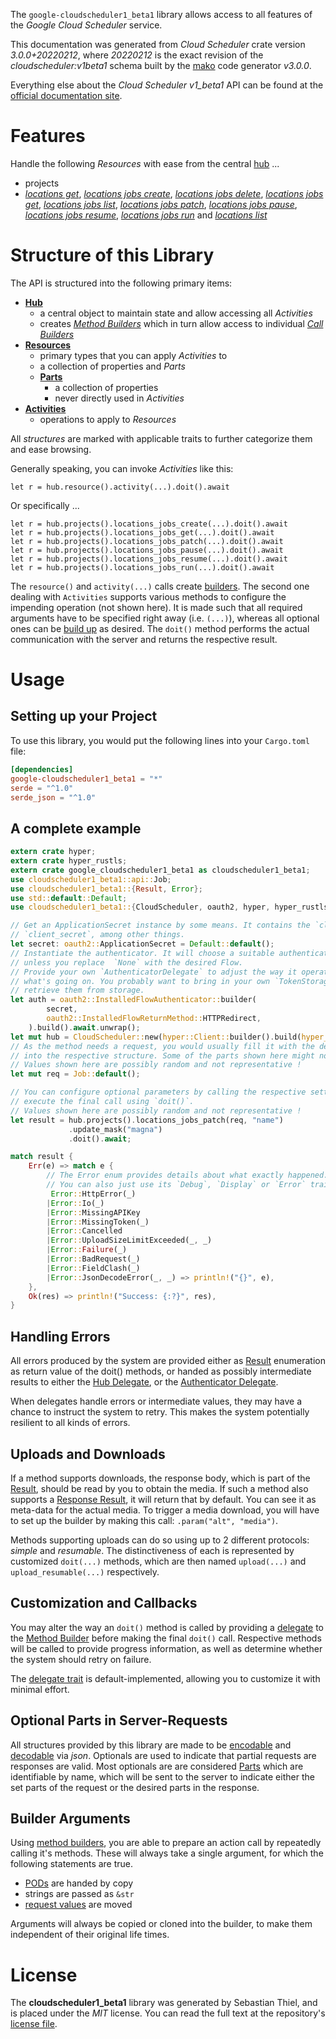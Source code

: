<!---
DO NOT EDIT !
This file was generated automatically from 'src/mako/api/README.md.mako'
DO NOT EDIT !
-->
The `google-cloudscheduler1_beta1` library allows access to all features of the *Google Cloud Scheduler* service.

This documentation was generated from *Cloud Scheduler* crate version *3.0.0+20220212*, where *20220212* is the exact revision of the *cloudscheduler:v1beta1* schema built by the [mako](http://www.makotemplates.org/) code generator *v3.0.0*.

Everything else about the *Cloud Scheduler* *v1_beta1* API can be found at the
[official documentation site](https://cloud.google.com/scheduler/).
# Features

Handle the following *Resources* with ease from the central [hub](https://docs.rs/google-cloudscheduler1_beta1/3.0.0+20220212/google_cloudscheduler1_beta1/CloudScheduler) ... 

* projects
 * [*locations get*](https://docs.rs/google-cloudscheduler1_beta1/3.0.0+20220212/google_cloudscheduler1_beta1/api::ProjectLocationGetCall), [*locations jobs create*](https://docs.rs/google-cloudscheduler1_beta1/3.0.0+20220212/google_cloudscheduler1_beta1/api::ProjectLocationJobCreateCall), [*locations jobs delete*](https://docs.rs/google-cloudscheduler1_beta1/3.0.0+20220212/google_cloudscheduler1_beta1/api::ProjectLocationJobDeleteCall), [*locations jobs get*](https://docs.rs/google-cloudscheduler1_beta1/3.0.0+20220212/google_cloudscheduler1_beta1/api::ProjectLocationJobGetCall), [*locations jobs list*](https://docs.rs/google-cloudscheduler1_beta1/3.0.0+20220212/google_cloudscheduler1_beta1/api::ProjectLocationJobListCall), [*locations jobs patch*](https://docs.rs/google-cloudscheduler1_beta1/3.0.0+20220212/google_cloudscheduler1_beta1/api::ProjectLocationJobPatchCall), [*locations jobs pause*](https://docs.rs/google-cloudscheduler1_beta1/3.0.0+20220212/google_cloudscheduler1_beta1/api::ProjectLocationJobPauseCall), [*locations jobs resume*](https://docs.rs/google-cloudscheduler1_beta1/3.0.0+20220212/google_cloudscheduler1_beta1/api::ProjectLocationJobResumeCall), [*locations jobs run*](https://docs.rs/google-cloudscheduler1_beta1/3.0.0+20220212/google_cloudscheduler1_beta1/api::ProjectLocationJobRunCall) and [*locations list*](https://docs.rs/google-cloudscheduler1_beta1/3.0.0+20220212/google_cloudscheduler1_beta1/api::ProjectLocationListCall)




# Structure of this Library

The API is structured into the following primary items:

* **[Hub](https://docs.rs/google-cloudscheduler1_beta1/3.0.0+20220212/google_cloudscheduler1_beta1/CloudScheduler)**
    * a central object to maintain state and allow accessing all *Activities*
    * creates [*Method Builders*](https://docs.rs/google-cloudscheduler1_beta1/3.0.0+20220212/google_cloudscheduler1_beta1/client::MethodsBuilder) which in turn
      allow access to individual [*Call Builders*](https://docs.rs/google-cloudscheduler1_beta1/3.0.0+20220212/google_cloudscheduler1_beta1/client::CallBuilder)
* **[Resources](https://docs.rs/google-cloudscheduler1_beta1/3.0.0+20220212/google_cloudscheduler1_beta1/client::Resource)**
    * primary types that you can apply *Activities* to
    * a collection of properties and *Parts*
    * **[Parts](https://docs.rs/google-cloudscheduler1_beta1/3.0.0+20220212/google_cloudscheduler1_beta1/client::Part)**
        * a collection of properties
        * never directly used in *Activities*
* **[Activities](https://docs.rs/google-cloudscheduler1_beta1/3.0.0+20220212/google_cloudscheduler1_beta1/client::CallBuilder)**
    * operations to apply to *Resources*

All *structures* are marked with applicable traits to further categorize them and ease browsing.

Generally speaking, you can invoke *Activities* like this:

```Rust,ignore
let r = hub.resource().activity(...).doit().await
```

Or specifically ...

```ignore
let r = hub.projects().locations_jobs_create(...).doit().await
let r = hub.projects().locations_jobs_get(...).doit().await
let r = hub.projects().locations_jobs_patch(...).doit().await
let r = hub.projects().locations_jobs_pause(...).doit().await
let r = hub.projects().locations_jobs_resume(...).doit().await
let r = hub.projects().locations_jobs_run(...).doit().await
```

The `resource()` and `activity(...)` calls create [builders][builder-pattern]. The second one dealing with `Activities` 
supports various methods to configure the impending operation (not shown here). It is made such that all required arguments have to be 
specified right away (i.e. `(...)`), whereas all optional ones can be [build up][builder-pattern] as desired.
The `doit()` method performs the actual communication with the server and returns the respective result.

# Usage

## Setting up your Project

To use this library, you would put the following lines into your `Cargo.toml` file:

```toml
[dependencies]
google-cloudscheduler1_beta1 = "*"
serde = "^1.0"
serde_json = "^1.0"
```

## A complete example

```Rust
extern crate hyper;
extern crate hyper_rustls;
extern crate google_cloudscheduler1_beta1 as cloudscheduler1_beta1;
use cloudscheduler1_beta1::api::Job;
use cloudscheduler1_beta1::{Result, Error};
use std::default::Default;
use cloudscheduler1_beta1::{CloudScheduler, oauth2, hyper, hyper_rustls};

// Get an ApplicationSecret instance by some means. It contains the `client_id` and 
// `client_secret`, among other things.
let secret: oauth2::ApplicationSecret = Default::default();
// Instantiate the authenticator. It will choose a suitable authentication flow for you, 
// unless you replace  `None` with the desired Flow.
// Provide your own `AuthenticatorDelegate` to adjust the way it operates and get feedback about 
// what's going on. You probably want to bring in your own `TokenStorage` to persist tokens and
// retrieve them from storage.
let auth = oauth2::InstalledFlowAuthenticator::builder(
        secret,
        oauth2::InstalledFlowReturnMethod::HTTPRedirect,
    ).build().await.unwrap();
let mut hub = CloudScheduler::new(hyper::Client::builder().build(hyper_rustls::HttpsConnector::with_native_roots()), auth);
// As the method needs a request, you would usually fill it with the desired information
// into the respective structure. Some of the parts shown here might not be applicable !
// Values shown here are possibly random and not representative !
let mut req = Job::default();

// You can configure optional parameters by calling the respective setters at will, and
// execute the final call using `doit()`.
// Values shown here are possibly random and not representative !
let result = hub.projects().locations_jobs_patch(req, "name")
             .update_mask("magna")
             .doit().await;

match result {
    Err(e) => match e {
        // The Error enum provides details about what exactly happened.
        // You can also just use its `Debug`, `Display` or `Error` traits
         Error::HttpError(_)
        |Error::Io(_)
        |Error::MissingAPIKey
        |Error::MissingToken(_)
        |Error::Cancelled
        |Error::UploadSizeLimitExceeded(_, _)
        |Error::Failure(_)
        |Error::BadRequest(_)
        |Error::FieldClash(_)
        |Error::JsonDecodeError(_, _) => println!("{}", e),
    },
    Ok(res) => println!("Success: {:?}", res),
}

```
## Handling Errors

All errors produced by the system are provided either as [Result](https://docs.rs/google-cloudscheduler1_beta1/3.0.0+20220212/google_cloudscheduler1_beta1/client::Result) enumeration as return value of
the doit() methods, or handed as possibly intermediate results to either the 
[Hub Delegate](https://docs.rs/google-cloudscheduler1_beta1/3.0.0+20220212/google_cloudscheduler1_beta1/client::Delegate), or the [Authenticator Delegate](https://docs.rs/yup-oauth2/*/yup_oauth2/trait.AuthenticatorDelegate.html).

When delegates handle errors or intermediate values, they may have a chance to instruct the system to retry. This 
makes the system potentially resilient to all kinds of errors.

## Uploads and Downloads
If a method supports downloads, the response body, which is part of the [Result](https://docs.rs/google-cloudscheduler1_beta1/3.0.0+20220212/google_cloudscheduler1_beta1/client::Result), should be
read by you to obtain the media.
If such a method also supports a [Response Result](https://docs.rs/google-cloudscheduler1_beta1/3.0.0+20220212/google_cloudscheduler1_beta1/client::ResponseResult), it will return that by default.
You can see it as meta-data for the actual media. To trigger a media download, you will have to set up the builder by making
this call: `.param("alt", "media")`.

Methods supporting uploads can do so using up to 2 different protocols: 
*simple* and *resumable*. The distinctiveness of each is represented by customized 
`doit(...)` methods, which are then named `upload(...)` and `upload_resumable(...)` respectively.

## Customization and Callbacks

You may alter the way an `doit()` method is called by providing a [delegate](https://docs.rs/google-cloudscheduler1_beta1/3.0.0+20220212/google_cloudscheduler1_beta1/client::Delegate) to the 
[Method Builder](https://docs.rs/google-cloudscheduler1_beta1/3.0.0+20220212/google_cloudscheduler1_beta1/client::CallBuilder) before making the final `doit()` call. 
Respective methods will be called to provide progress information, as well as determine whether the system should 
retry on failure.

The [delegate trait](https://docs.rs/google-cloudscheduler1_beta1/3.0.0+20220212/google_cloudscheduler1_beta1/client::Delegate) is default-implemented, allowing you to customize it with minimal effort.

## Optional Parts in Server-Requests

All structures provided by this library are made to be [encodable](https://docs.rs/google-cloudscheduler1_beta1/3.0.0+20220212/google_cloudscheduler1_beta1/client::RequestValue) and 
[decodable](https://docs.rs/google-cloudscheduler1_beta1/3.0.0+20220212/google_cloudscheduler1_beta1/client::ResponseResult) via *json*. Optionals are used to indicate that partial requests are responses 
are valid.
Most optionals are are considered [Parts](https://docs.rs/google-cloudscheduler1_beta1/3.0.0+20220212/google_cloudscheduler1_beta1/client::Part) which are identifiable by name, which will be sent to 
the server to indicate either the set parts of the request or the desired parts in the response.

## Builder Arguments

Using [method builders](https://docs.rs/google-cloudscheduler1_beta1/3.0.0+20220212/google_cloudscheduler1_beta1/client::CallBuilder), you are able to prepare an action call by repeatedly calling it's methods.
These will always take a single argument, for which the following statements are true.

* [PODs][wiki-pod] are handed by copy
* strings are passed as `&str`
* [request values](https://docs.rs/google-cloudscheduler1_beta1/3.0.0+20220212/google_cloudscheduler1_beta1/client::RequestValue) are moved

Arguments will always be copied or cloned into the builder, to make them independent of their original life times.

[wiki-pod]: http://en.wikipedia.org/wiki/Plain_old_data_structure
[builder-pattern]: http://en.wikipedia.org/wiki/Builder_pattern
[google-go-api]: https://github.com/google/google-api-go-client

# License
The **cloudscheduler1_beta1** library was generated by Sebastian Thiel, and is placed 
under the *MIT* license.
You can read the full text at the repository's [license file][repo-license].

[repo-license]: https://github.com/Byron/google-apis-rsblob/main/LICENSE.md

